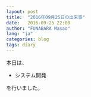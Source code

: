 ```yaml
---
layout: post
title:  "2016年09月25日の出来事"
date:   2016-09-25 22:00
author: "FUNABARA Masao"
lang: "ja"
categories: blog
tags: diary
---
```


本日は、

* システム開発

を行いました。
